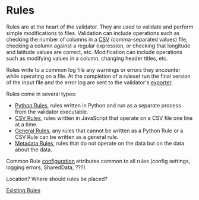 # Rules

Rules are at the heart of the validator. They are used to validate and perform simple modifications to
files. Validation can include operations such as checking the number of columns in a [CSV](https://en.wikipedia.org/wiki/Comma-separated_values)
(comma-separated values) file, checking a column
against a regular expression, or checking that longitude and latitude values are correct, etc. Modification can
include operations such as modifying values in a column, changing header titles, etc.

Rules write to a common log file any warnings or errors they encounter while operating on a file. At the completion
of a ruleset run the final version of the input file and the error log are sent to the validator's [exporter].

Rules come in several types:
- [Python Rules][python], rules written in Python and run as a separate process from the validator executable.
- [CSV Rules][csv], rules written in JavaScript that operate on a CSV file one line at a time.
- [General Rules][basic], any rules that cannot be written as a Python Rule or a CSV Rule can be written as a general rule.
- [Metadata Rules][metadata], rules that do not operate on the data but on the data about the data.

Common Rule [configuration][config] attributes common to all rules (config settings, logging errors, SharedData, ???)

Location? Where should rules be placed?

[Existing Rules][existing]

[exporter]: exporter.md
[python]: pythonRules.md
[csv]: csvRules.md
[basic]: basicRules.md
[existing]: existingRules.md
[metadata]: metadataRules.md
[config]: ruleConfig.md